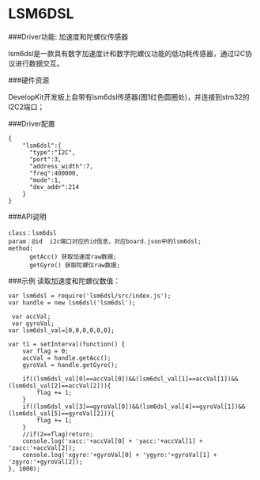 # LSM6DSL

###Driver功能: 加速度和陀螺仪传感器

lsm6dsl是一款具有数字加速度计和数字陀螺仪功能的低功耗传感器，通过I2C协议进行数据交互。

###硬件资源

DevelopKit开发板上自带有lsm6dsl传感器(图1红色圆圈处)，并连接到stm32的I2C2端口；


###Driver配置
```
{
    "lsm6dsl":{
      "type":"I2C",
      "port":3,
      "address_width":7,
      "freq":400000,
      "mode":1,
      "dev_addr":214
    }
}

```

###API说明
```
class：lsm6dsl
param：@id  i2c端口对应的id信息，对应board.json中的lsm6dsl;
method:
      getAcc() 获取加速度raw数据;
      getGyro() 获取陀螺仪raw数据;

```



###示例
读取加速度和陀螺仪数值：

```
var lsm6dsl = require('lsm6dsl/src/index.js');
var handle = new lsm6dsl('lsm6dsl');

 var accVal;
 var gyroVal;
var lsm6dsl_val=[0,0,0,0,0,0];

var t1 = setInterval(function() {
    var flag = 0;
    accVal = handle.getAcc();
    gyroVal = handle.getGyro();

    if((lsm6dsl_val[0]==accVal[0])&&(lsm6dsl_val[1]==accVal[1])&&(lsm6dsl_val[2]==accVal[2])){
        flag += 1;   
    }
    if((lsm6dsl_val[3]==gyroVal[0])&&(lsm6dsl_val[4]==gyroVal[1])&&(lsm6dsl_val[5]==gyroVal[2])){
        flag += 1;   
    }
    //if(2==flag)return;
    console.log('xacc:'+accVal[0] + 'yacc:'+accVal[1] + 'zacc:'+accVal[2]);
    console.log('xgyro:'+gyroVal[0] + 'ygyro:'+gyroVal[1] + 'zgyro:'+gyroVal[2]);
}, 1000);

```


